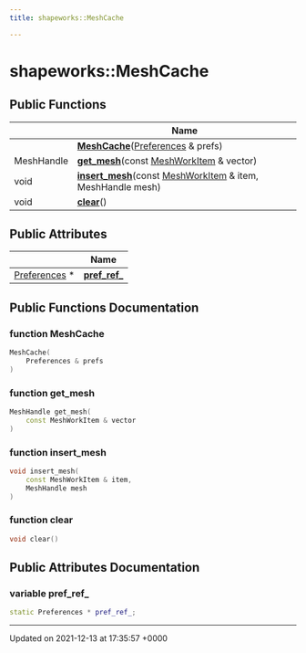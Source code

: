 ```yaml
---
title: shapeworks::MeshCache

---
```


# shapeworks::MeshCache





## Public Functions

|                | Name           |
| -------------- | -------------- |
| | **[MeshCache](../Classes/classshapeworks_1_1MeshCache.md#function-meshcache)**([Preferences](../Classes/classPreferences.md) & prefs) |
| MeshHandle | **[get_mesh](../Classes/classshapeworks_1_1MeshCache.md#function-get-mesh)**(const [MeshWorkItem](../Classes/classshapeworks_1_1MeshWorkItem.md) & vector) |
| void | **[insert_mesh](../Classes/classshapeworks_1_1MeshCache.md#function-insert-mesh)**(const [MeshWorkItem](../Classes/classshapeworks_1_1MeshWorkItem.md) & item, MeshHandle mesh) |
| void | **[clear](../Classes/classshapeworks_1_1MeshCache.md#function-clear)**() |

## Public Attributes

|                | Name           |
| -------------- | -------------- |
| [Preferences](../Classes/classPreferences.md) * | **[pref_ref_](../Classes/classshapeworks_1_1MeshCache.md#variable-pref-ref-)**  |

## Public Functions Documentation

### function MeshCache

```cpp
MeshCache(
    Preferences & prefs
)
```


### function get_mesh

```cpp
MeshHandle get_mesh(
    const MeshWorkItem & vector
)
```


### function insert_mesh

```cpp
void insert_mesh(
    const MeshWorkItem & item,
    MeshHandle mesh
)
```


### function clear

```cpp
void clear()
```


## Public Attributes Documentation

### variable pref_ref_

```cpp
static Preferences * pref_ref_;
```


-------------------------------

Updated on 2021-12-13 at 17:35:57 +0000